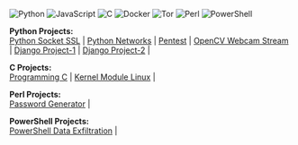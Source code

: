 ![Python](https://img.shields.io/badge/python-3670A0?style=for-the-badge&logo=python&logoColor=ffdd54) ![JavaScript](https://img.shields.io/badge/javascript-%23323330.svg?style=for-the-badge&logo=javascript&logoColor=%23F7DF1E) ![C](https://img.shields.io/badge/c-%234B275F.svg?style=for-the-badge&logo=c&logoColor=white) ![Docker](https://img.shields.io/badge/docker-%230db7ed.svg?style=for-the-badge&logo=docker&logoColor=white) ![Tor](https://img.shields.io/badge/Tor-7D4698?style=for-the-badge&logo=Tor-Browser&logoColor=white) ![Perl](https://img.shields.io/badge/perl-%2339457E.svg?style=for-the-badge&logo=perl&logoColor=white) ![PowerShell](https://img.shields.io/badge/powershell-%231e1e1e.svg?style=for-the-badge&logo=powershell&logoColor=white)

**Python Projects:**
<br>
<a href="https://github.com/sarkis093/python3_socket_ssl">Python Socket SSL</a> |
<a href="https://github.com/sarkis093/python3_networks">Python Networks</a> |
<a href="https://github.com/sarkis093/pentest">Pentest</a> |
<a href="https://github.com/sarkis093/stream-webcam-python3">OpenCV Webcam Stream</a> |
<a href="https://github.com/sarkis093/django1">Django Project-1</a> |
<a href="https://github.com/sarkis093/django2">Django Project-2</a> |

**C Projects:**
<br>
<a href="https://github.com/sarkis093/programacao-em-c">Programming C</a> |
<a href="https://github.com/sarkis093/kernel-module">Kernel Module Linux</a> |

**Perl Projects:**
<br>
<a href="https://github.com/sarkis093/password_generator_perl">Password Generator</a> |

**PowerShell Projects:**
<br>
<a href="https://github.com/sarkis093/powershell-data-exfiltration">PowerShell Data Exfiltration</a> |
